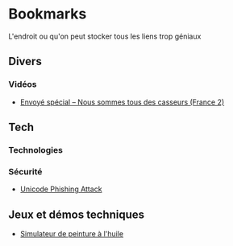 # Bookmarks
L'endroit ou qu'on peut stocker tous les liens trop géniaux

## Divers
### Vidéos
* [Envoyé spécial – Nous sommes tous des casseurs (France 2)](https://www.youtube.com/watch?v=-VVzHq0peaE)

## Tech
### Technologies
### Sécurité
* [Unicode Phishing Attack](https://thehackernews.com/2017/04/unicode-Punycode-phishing-attack.html)
## Jeux et démos techniques
* [Simulateur de peinture à l'huile](http://david.li/paint/)
